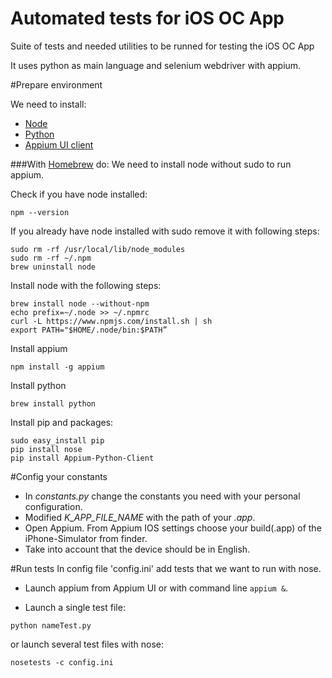 # Automated tests for iOS OC App

Suite of tests and needed utilities to be runned for testing the iOS OC App

It uses python as main language and selenium webdriver with appium.


#Prepare environment

We need to install:

* [Node][node]
* [Python][python]
* [Appium UI client][appium] 

###With [Homebrew][homebrew] do:
We need to install node without sudo to run appium.

Check if you have node installed:
```
npm --version
```

If you already have node installed with sudo remove it with following steps:
```
sudo rm -rf /usr/local/lib/node_modules
sudo rm -rf ~/.npm
brew uninstall node
```

Install node with the following steps:
```
brew install node --without-npm
echo prefix=~/.node >> ~/.npmrc
curl -L https://www.npmjs.com/install.sh | sh
export PATH="$HOME/.node/bin:$PATH”
```
Install appium
```
npm install -g appium
```
Install python
```
brew install python
```

[node]: https://nodejs.org/
[python]: https://www.python.org/downloads/
[appium]: http://appium.io/
[homebrew]: http://brew.sh/

Install pip and packages:
```
sudo easy_install pip
pip install nose
pip install Appium-Python-Client
```

#Config your constants
* In *constants.py* change the constants you need with your personal configuration.
* Modified *K_APP_FILE_NAME* with the path of your *.app*.
* Open Appium. From Appium IOS settings choose your build(.app) of the iPhone-Simulator from finder.
* Take into account that the device should be in English.

#Run tests
In config file 'config.ini' add tests that we want to run with nose.

* Launch appium from Appium UI or with command line ```appium &```.

* Launch a single test file:
```
python nameTest.py
```
or launch several test files with nose:
```
nosetests -c config.ini
```
